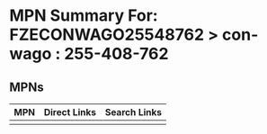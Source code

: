 



# MPN Summary For: FZECONWAGO25548762 > con-wago : 255-408-762

## MPNs
  

|MPN|Direct Links|Search Links|
| :--- | :--- | :--- |
||||
